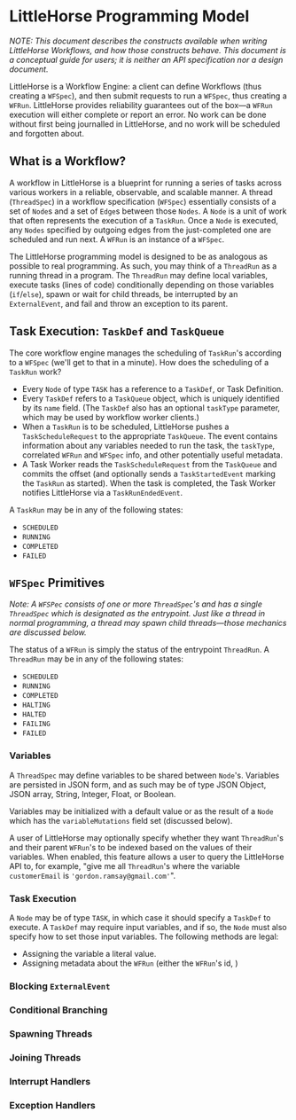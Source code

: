 # LittleHorse Programming Model

*NOTE: This document describes the constructs available when writing LittleHorse Workflows, and how those constructs behave. This document is a conceptual guide for users; it is neither an API specification nor a design document.*

LittleHorse is a Workflow Engine: a client can define Workflows (thus creating a `WFSpec`), and then submit requests to run a `WFSpec`, thus creating a `WFRun`. LittleHorse provides reliability guarantees out of the box—a `WFRun` execution will either complete or report an error. No work can be done without first being journalled in LittleHorse, and no work will be scheduled and forgotten about.

## What is a Workflow?

A workflow in LittleHorse is a blueprint for running a series of tasks across various workers in a reliable, observable, and scalable manner. A thread (`ThreadSpec`) in a workflow specification (`WFSpec`) essentially consists of a set of `Node`s and a set of `Edge`s between those `Nodes`. A `Node` is a unit of work that often represents the execution of a `TaskRun`. Once a `Node` is executed, any `Nodes` specified by outgoing edges from the just-completed one are scheduled and run next. A `WFRun` is an instance of a `WFSpec`.

The LittleHorse programming model is designed to be as analogous as possible to real programming. As such, you may think of a `ThreadRun` as a running thread in a program. The `ThreadRun` may define local variables, execute tasks (lines of code) conditionally depending on those variables (`if`/`else`), spawn or wait for child threads, be interrupted by an `ExternalEvent`, and fail and throw an exception to its parent.

## Task Execution: `TaskDef` and `TaskQueue`
The core workflow engine manages the scheduling of `TaskRun`'s according to a `WFSpec` (we'll get to that in a minute). How does the scheduling of a `TaskRun` work?

* Every `Node` of type `TASK` has a reference to a `TaskDef`, or Task Definition.
* Every `TaskDef` refers to a `TaskQueue` object, which is uniquely identified by its `name` field. (The `TaskDef` also has an optional `taskType` parameter, which may be used by workflow worker clients.)
* When a `TaskRun` is to be scheduled, LittleHorse pushes a `TaskScheduleRequest` to the appropriate `TaskQueue`. The event contains information about any variables needed to run the task, the `taskType`, correlated `WFRun` and `WFSpec` info, and other potentially useful metadata.
* A Task Worker reads the `TaskScheduleRequest` from the `TaskQueue` and commits the offset (and optionally sends a `TaskStartedEvent` marking the `TaskRun` as started). When the task is completed, the Task Worker notifies LittleHorse via a `TaskRunEndedEvent`.

A `TaskRun` may be in any of the following states:
* `SCHEDULED`
* `RUNNING`
* `COMPLETED`
* `FAILED`

## `WFSpec` Primitives
*Note: A `WFSPec` consists of one or more `ThreadSpec`'s and has a single `ThreadSpec` which is designated as the entrypoint. Just like a thread in normal programming, a thread may spawn child threads—those mechanics are discussed below.*

The status of a `WFRun` is simply the status of the entrypoint `ThreadRun`. A `ThreadRun` may be in any of the following states:
* `SCHEDULED`
* `RUNNING`
* `COMPLETED`
* `HALTING`
* `HALTED`
* `FAILING`
* `FAILED`

### Variables
A `ThreadSpec` may define variables to be shared between `Node`'s. Variables are persisted in JSON form, and as such may be of type JSON Object, JSON array, String, Integer, Float, or Boolean.

Variables may be initialized with a default value or as the result of a `Node` which has the `variableMutations` field set (discussed below).

A user of LittleHorse may optionally specify whether they want `ThreadRun`'s and their parent `WFRun`'s to be indexed based on the values of their variables. When enabled, this feature allows a user to query the LittleHorse API to, for example, "give me all `ThreadRun`'s where the variable `customerEmail` is `'gordon.ramsay@gmail.com'`".

### Task Execution
A `Node` may be of type `TASK`, in which case it should specify a `TaskDef` to execute. A `TaskDef` may require input variables, and if so, the `Node` must also specify how to set those input variables. The following methods are legal:
* Assigning the variable a literal value.
* Assigning metadata about the `WFRun` (either the `WFRun`'s id, )

### Blocking `ExternalEvent`

### Conditional Branching

### Spawning Threads

### Joining Threads

### Interrupt Handlers

### Exception Handlers